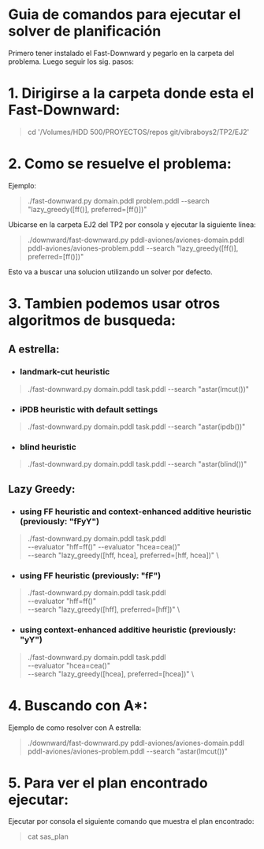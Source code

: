 
# Guia de comandos para ejecutar el solver de planificación

Primero tener instalado el Fast-Downward y pegarlo en la carpeta del problema. Luego seguir los sig. pasos:
#
# 1. Dirigirse a la carpeta donde esta el Fast-Downward:
> cd '/Volumes/HDD 500/PROYECTOS/repos git/vibraboys2/TP2/EJ2'

#
# 2. Como se resuelve el problema:
Ejemplo:
> ./fast-downward.py domain.pddl problem.pddl --search "lazy_greedy([ff()], preferred=[ff()])"

Ubicarse en la carpeta EJ2 del TP2 por consola y ejecutar la siguiente linea:

> ./downward/fast-downward.py pddl-aviones/aviones-domain.pddl pddl-aviones/aviones-problem.pddl --search "lazy_greedy([ff()], preferred=[ff()])"

Esto va a buscar una solucion utilizando un solver por defecto.

#
# 3. Tambien podemos usar otros algoritmos de busqueda:

## A estrella:

* ### landmark-cut heuristic
> ./fast-downward.py domain.pddl task.pddl --search "astar(lmcut())"

* ### iPDB heuristic with default settings
> ./fast-downward.py domain.pddl task.pddl --search "astar(ipdb())"

* ### blind heuristic
> ./fast-downward.py domain.pddl task.pddl --search "astar(blind())"

## Lazy Greedy:

* ### using FF heuristic and context-enhanced additive heuristic (previously: "fFyY")
> ./fast-downward.py domain.pddl task.pddl \
    --evaluator "hff=ff()" --evaluator "hcea=cea()" \
    --search "lazy_greedy([hff, hcea], preferred=[hff, hcea])" \

* ### using FF heuristic (previously: "fF")
> ./fast-downward.py domain.pddl task.pddl \
    --evaluator "hff=ff()" \
    --search "lazy_greedy([hff], preferred=[hff])" \

* ### using context-enhanced additive heuristic (previously: "yY")
> ./fast-downward.py domain.pddl task.pddl \
    --evaluator "hcea=cea()" \
    --search "lazy_greedy([hcea], preferred=[hcea])" \

#
# 4. Buscando con A*:
Ejemplo de como resolver con A estrella:
> ./downward/fast-downward.py pddl-aviones/aviones-domain.pddl pddl-aviones/aviones-problem.pddl --search "astar(lmcut())"
#
# 5. Para ver el plan encontrado ejecutar:
Ejecutar por consola el siguiente comando que muestra el plan encontrado:
> cat sas_plan